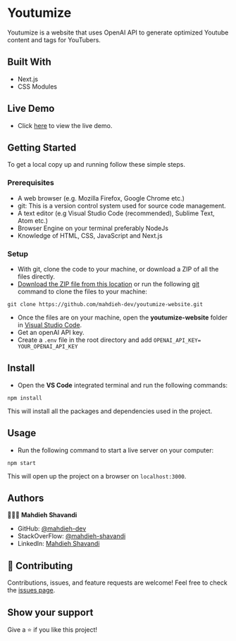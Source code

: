 # Youtumize

Youtumize is a website that uses OpenAI API to generate optimized Youtube content and tags for YouTubers.

## Built With

- Next.js
- CSS Modules

## Live Demo

- Click [here](https://youtumize.iran.liara.run/) to view the live demo.

## Getting Started

To get a local copy up and running follow these simple steps.

### Prerequisites

- A web browser (e.g. Mozilla Firefox, Google Chrome etc.)
- git: This is a version control system used for source code management.
- A text editor (e.g Visual Studio Code (recommended), Sublime Text, Atom etc.)
- Browser Engine on your terminal preferably NodeJs
- Knowledge of HTML, CSS, JavaScript and Next.js

### Setup

- With git, clone the code to your machine, or download a ZIP of all the files directly.
- [Download the ZIP file from this location](https://github.com/mahdieh-dev/youtumize-website/archive/refs/heads/main.zip) or run the following [git](https://git-scm.com/) command to clone the files to your machine:

```
git clone https://github.com/mahdieh-dev/youtumize-website.git
```

- Once the files are on your machine, open the **youtumize-website** folder in [Visual Studio Code](https://code.visualstudio.com/download).
- Get an openAI API key.
- Create a `.env` file in the root directory and add `OPENAI_API_KEY= YOUR_OPENAI_API_KEY`

## Install

- Open the **VS Code** integrated terminal and run the following commands:

```
npm install
```

This will install all the packages and dependencies used in the project.

## Usage

- Run the following command to start a live server on your computer:

```
npm start
```

This will open up the project on a browser on `localhost:3000`.

## Authors

👩🏻‍💼 **Mahdieh Shavandi**

- GitHub: [@mahdieh-dev](https://github.com/mahdieh-dev)
- StackOverFlow: [@mahdieh-shavandi](https://stackoverflow.com/users/8898138/mahdieh-shavandi)
- LinkedIn: [Mahdieh Shavandi](https://www.linkedin.com/in/mshvnd/)

## 🤝 Contributing

Contributions, issues, and feature requests are welcome!
Feel free to check the [issues page](../../issues/).

## Show your support

Give a ⭐️ if you like this project!
